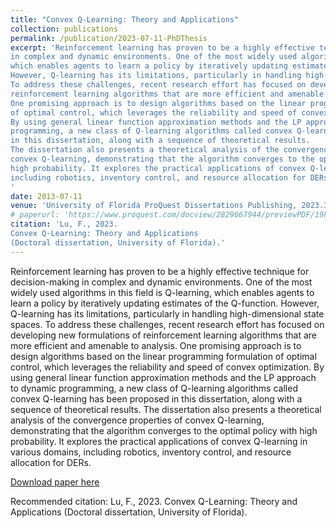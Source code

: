 ```yaml
---
title: "Convex Q-Learning: Theory and Applications"
collection: publications
permalink: /publication/2023-07-11-PhDThesis
excerpt: 'Reinforcement learning has proven to be a highly effective technique for decision-making 
in complex and dynamic environments. One of the most widely used algorithms in this field is Q-learning, 
which enables agents to learn a policy by iteratively updating estimates of the Q-function. 
However, Q-learning has its limitations, particularly in handling high-dimensional state spaces.
To address these challenges, recent research effort has focused on developing new formulations of 
reinforcement learning algorithms that are more efficient and amenable to analysis. 
One promising approach is to design algorithms based on the linear programming formulation 
of optimal control, which leverages the reliability and speed of convex optimization. 
By using general linear function approximation methods and the LP approach to dynamic 
programming, a new class of Q-learning algorithms called convex Q-learning has been proposed 
in this dissertation, along with a sequence of theoretical results.
The dissertation also presents a theoretical analysis of the convergence properties of 
convex Q-learning, demonstrating that the algorithm converges to the optimal policy with 
high probability. It explores the practical applications of convex Q-learning in various domains, 
including robotics, inventory control, and resource allocation for DERs.
'
date: 2013-07-11
venue: 'University of Florida ProQuest Dissertations Publishing, 2023.30424301.'
# paperurl: 'https://www.proquest.com/docview/2829667944/previewPDF/19F773C96DB8498BPQ/1?accountid=14523'
citation: 'Lu, F., 2023. 
Convex Q-Learning: Theory and Applications 
(Doctoral dissertation, University of Florida).'
---
```

Reinforcement learning has proven to be a highly effective technique for decision-making 
in complex and dynamic environments. One of the most widely used algorithms in this field is Q-learning, 
which enables agents to learn a policy by iteratively updating estimates of the Q-function. 
However, Q-learning has its limitations, particularly in handling high-dimensional state spaces.
To address these challenges, recent research effort has focused on developing new formulations of 
reinforcement learning algorithms that are more efficient and amenable to analysis. 
One promising approach is to design algorithms based on the linear programming formulation 
of optimal control, which leverages the reliability and speed of convex optimization. 
By using general linear function approximation methods and the LP approach to dynamic 
programming, a new class of Q-learning algorithms called convex Q-learning has been proposed 
in this dissertation, along with a sequence of theoretical results.
The dissertation also presents a theoretical analysis of the convergence properties of 
convex Q-learning, demonstrating that the algorithm converges to the optimal policy with 
high probability. It explores the practical applications of convex Q-learning in various domains, 
including robotics, inventory control, and resource allocation for DERs.


[Download paper here](https://www.proquest.com/docview/2829667944/previewPDF/19F773C96DB8498BPQ/1?accountid=14523)

Recommended citation: Lu, F., 2023. 
Convex Q-Learning: Theory and Applications 
(Doctoral dissertation, University of Florida).